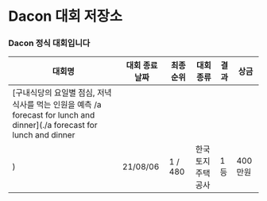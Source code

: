 # Dacon 대회 저장소








### Dacon 정식 대회입니다

|대회명|대회 종료 날짜|최종 순위|대회종류|결과|상금|
|-|-|-|-|-|-|
|[구내식당의 요일별 점심, 저녁식사를 먹는 인원을 예측 /a forecast for lunch and dinner](./a forecast for lunch and dinner
)|21/08/06|1 / 480|한국토지주택공사 |1등|400만원|
